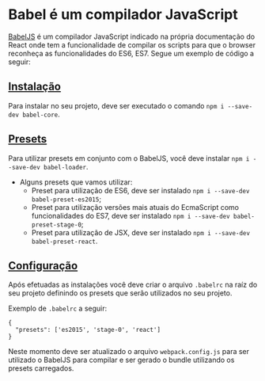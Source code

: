 # Babel é um compilador JavaScript

[BabelJS](https://babeljs.io) é um compilador JavaScript indicado na própria documentação do React onde tem a funcionalidade de compilar 
os scripts para que o browser reconheça as funcionalidades do ES6, ES7. Segue um exemplo de código a seguir:

## [Instalação](#babel-install)

Para instalar no seu projeto, deve ser executado o comando `npm i --save-dev babel-core`.

## [Presets](#babel-presets)

Para utilizar presets em conjunto com o BabelJS, você deve instalar `npm i --save-dev babel-loader`.

* Alguns presets que vamos utilizar:
  * Preset para utilização de ES6, deve ser instalado `npm i --save-dev babel-preset-es2015`;
  * Preset para utilização versões mais atuais do EcmaScript como funcionalidades do ES7, deve ser instalado `npm i --save-dev babel-preset-stage-0`;
  * Preset para utilização de JSX, deve ser instalado `npm i --save-dev babel-preset-react`.

## [Configuração](#babel-config)

Após efetuadas as instalações você deve criar o arquivo `.babelrc` na raíz do seu projeto definindo os presets que serão utilizados no seu projeto.

Exemplo de `.babelrc` a seguir:
```
{
  "presets": ['es2015', 'stage-0', 'react']
}
```

Neste momento deve ser atualizado o arquivo `webpack.config.js` para ser utilizado o BabelJS para compilar e ser gerado o bundle utilizando os presets carregados.
